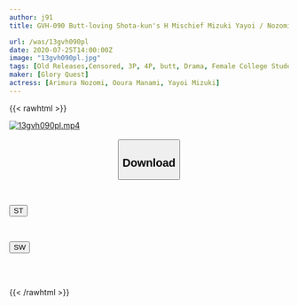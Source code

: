 ```yaml
---
author: j91
title: GVH-090 Butt-loving Shota-kun's H Mischief Mizuki Yayoi / Nozomi Arimura / Manami Oura

url: /was/13gvh090pl
date: 2020-07-25T14:00:00Z
image: "13gvh090pl.jpg"
tags: [Old Releases,Censored, 3P, 4P, butt, Drama, Female College Student, Shotacon]
maker: [Glory Quest]
actress: [Arimura Nozomi, Ooura Manami, Yayoi Mizuki]
---
```



{{< rawhtml >}}

<div class="video" data-videoid="WwVJZQ2yWyubO9v">
    <a href="javascript:;">
        <img src="/was/13gvh090pl/13gvh090pl.jpg" width="WIDTH" height="HEIGHT" alt="13gvh090pl.mp4" loading="lazy">
    </a>
</div>

<script type="text/javascript" src="https://j91.asia/asset/on-demand-st.js"></script>

<br>
  <link rel="stylesheet" href="https://j91.asia/asset/bs5.css">
  
  <center>
  <button class="btn btn-primary" type="button" data-bs-toggle="collapse" data-bs-target=".multi-collapse" aria-expanded="false" aria-controls="multiCollapseExample1 multiCollapseExample2"><h2>Download</h2></button></center>
</p>
<div class="row">
  <div class="col">
    <div class="collapse multi-collapse" id="multiCollapseExample1">
      <div class="card card-body">
	      	      <br>
<div class="buttons">  
<p><a href="https://streamtape.to/v/WwVJZQ2yWyubO9v" target="_blank"><button class="btn-hover color-3"><i class="fa fa-download"></i> ST</button></a></p></div>
    </div>
  </div>
</div>
  <div class="col">
    <div class="collapse multi-collapse" id="multiCollapseExample2">
      <div class="card card-body">
	      <br>
<div class="buttons">
<p><a href="https://cdnwish.com/rtaw9eip80ao" target="_blank"><button class="btn-hover color-2"><i class="fa fa-download"></i> SW</button></a></p></div>
<br><br>
      </div>
    </div>
  </div>
</div>

{{< /rawhtml >}}